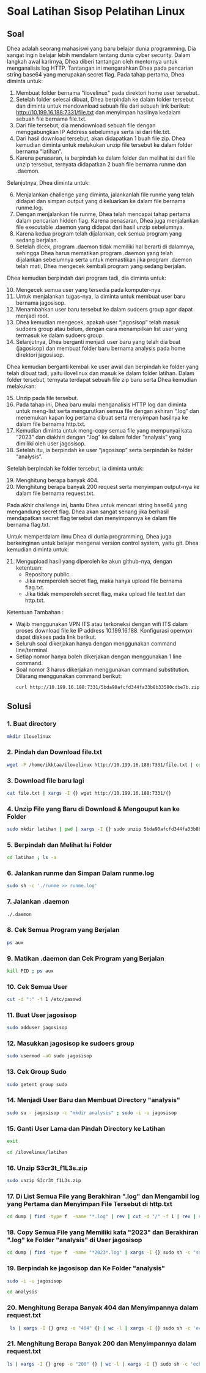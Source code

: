 # Soal Latihan Sisop Pelatihan Linux

## Soal

Dhea adalah seorang mahasiswi yang baru belajar dunia programming. Dia sangat ingin belajar lebih mendalam tentang dunia cyber security. Dalam langkah awal karirnya, Dhea diberi tantangan oleh mentornya untuk menganalisis log HTTP. Tantangan ini mengarahkan Dhea pada pencarian string base64 yang merupakan secret flag. Pada tahap pertama, Dhea diminta untuk:

1. Membuat folder bernama "ilovelinux" pada direktori home user tersebut.
2. Setelah folder selesai dibuat, Dhea berpindah ke dalam folder tersebut dan diminta untuk mendownload sebuah file dari sebuah link berikut: http://10.199.16.188:7331/file.txt dan menyimpan hasilnya kedalam sebuah file bernama file.txt.
3. Dari file tersebut, dia mendownload sebuah file dengan menggabungkan IP Address sebelumnya serta isi dari file.txt.
4. Dari hasil download tersebut, akan didapatkan 1 buah file zip. Dhea kemudian diminta untuk melakukan unzip file tersebut ke dalam folder bernama “latihan”.
5. Karena penasaran, ia berpindah ke dalam folder dan melihat isi dari file unzip tersebut, ternyata didapatkan 2 buah file bernama runme dan .daemon.

Selanjutnya, Dhea diminta untuk:

6. Menjalankan challenge yang diminta, jalankanlah file runme yang telah didapat dan simpan output yang dikeluarkan ke dalam file bernama runme.log.
7. Dengan menjalankan file runme, Dhea telah mencapai tahap pertama dalam pencarian hidden flag. Karena penasaran, Dhea juga menjalankan file executable .daemon yang didapat dari hasil unzip sebelumnya.
8. Karena kedua program telah dijalankan, cek semua program yang sedang berjalan.
9. Setelah dicek, program .daemon tidak memiliki hal berarti di dalamnya, sehingga Dhea harus mematikan program .daemon yang telah dijalankan sebelumnya serta untuk memastikan jika program .daemon telah mati, Dhea mengecek kembali program yang sedang berjalan.

Dhea kemudian berpindah dari program tadi, dia diminta untuk:

10. Mengecek semua user yang tersedia pada komputer-nya.
11. Untuk menjalankan tugas-nya, ia diminta untuk membuat user baru bernama jagosisop.
12. Menambahkan user baru tersebut ke dalam sudoers group agar dapat menjadi root.
13. Dhea kemudian mengecek, apakah user “jagosisop” telah masuk sudoers group atau belum, dengan cara menampilkan list user yang termasuk ke dalam sudoers group.
14. Selanjutnya, Dhea berganti menjadi user baru yang telah dia buat (jagosisop) dan membuat folder baru bernama analysis pada home direktori jagosisop.

Dhea kemudian berganti kembali ke user awal dan berpindah ke folder yang telah dibuat tadi, yaitu ilovelinux dan masuk ke dalam folder latihan. Dalam folder tersebut, ternyata terdapat sebuah file zip baru serta Dhea kemudian melakukan:

15. Unzip pada file tersebut.
16. Pada tahap ini, Dhea baru mulai menganalisis HTTP log dan diminta untuk meng-list serta mengurutkan semua file dengan akhiran “.log” dan menemukan kapan log pertama dibuat serta menyimpan hasilnya ke dalam file bernama http.txt.
17. Kemudian diminta untuk meng-copy semua file yang mempunyai kata “2023” dan diakhiri dengan “.log” ke dalam folder “analysis” yang dimiliki oleh user jagosisop.
18. Setelah itu, ia berpindah ke user “jagosisop” serta berpindah ke folder “analysis”.

Setelah berpindah ke folder tersebut, ia diminta untuk:

19. Menghitung berapa banyak 404.
20. Menghitung berapa banyak 200 request serta menyimpan output-nya ke dalam file bernama request.txt.

Pada akhir challenge ini, bantu Dhea untuk mencari string base64 yang mengandung secret flag. Dhea akan sangat senang jika berhasil mendapatkan secret flag tersebut dan menyimpannya ke dalam file bernama flag.txt.

Untuk memperdalam ilmu Dhea di dunia programming, Dhea juga berkeinginan untuk belajar mengenai version control system, yaitu git. Dhea kemudian diminta untuk:

21. Mengupload hasil yang diperoleh ke akun github-nya, dengan ketentuan:
    - Repository public.
    - Jika memperoleh secret flag, maka hanya upload file bernama flag.txt.
    - Jika tidak memperoleh secret flag, maka upload file text.txt dan http.txt.

Ketentuan Tambahan :

- Wajib menggunakan VPN ITS atau terkoneksi dengan wifi ITS dalam proses download file ke IP address 10.199.16.188. Konfigurasi openvpn dapat diakses pada link berikut.
- Seluruh soal dikerjakan hanya dengan menggunakan command line/terminal.
- Setiap nomor hanya boleh dikerjakan dengan menggunakan 1 line command.
- Soal nomor 3 harus dikerjakan menggunakan command substitution. Dilarang menggunakan command berikut:
   ```bash
   curl http://10.199.16.188:7331/5bda90afcfd344fa33b8b33580cdbe7b.zip
   ```

## Solusi

### 1. Buat directory
```bash
mkdir ilovelinux
```

### 2. Pindah dan Download file.txt
```bash
wget -P /home/ikktaa/ilovelinux http://10.199.16.188:7331/file.txt | cd ilovelinux
```

### 3. Download file baru lagi
```bash
cat file.txt | xargs -I {} wget http://10.199.16.188:7331/{}
```

### 4. Unzip File yang Baru di Download & Mengouput kan ke Folder
```bash
sudo mkdir latihan | pwd | xargs -I {} sudo unzip 5bda90afcfd344fa33b8b33580cdbe7b.zip -d {}/latihan
```

### 5. Berpindah dan Melihat Isi Folder
```bash
cd latihan ; ls -a
```

### 6. Jalankan runme dan Simpan Dalam runme.log
```bash
sudo sh -c './runme >> runme.log'
```

### 7. Jalankan .daemon
```bash
./.daemon
```

### 8. Cek Semua Program yang Berjalan
```bash
ps aux
```

### 9. Matikan .daemon dan Cek Program yang Berjalan
```bash
kill PID ; ps aux
```

### 10. Cek Semua User
```bash
cut -d ":" -f 1 /etc/passwd
```

### 11. Buat User jagosisop
```bash
sudo adduser jagosisop
```

### 12. Masukkan jagosisop ke sudoers group
```bash
sudo usermod -aG sudo jagosisop
```

### 13. Cek Group Sudo
```bash
sudo getent group sudo
```

### 14. Menjadi User Baru dan Membuat Directory "analysis"
```bash
sudo su - jagosisop -c "mkdir analysis" ; sudo -i -u jagosisop
```

### 15. Ganti User Lama dan Pindah Directory ke Latihan
```bash
exit
```
```bash
cd /ilovelinux/latihan
```

### 16. Unzip S3cr3t_f1L3s.zip
```bash
sudo unzip S3cr3t_f1L3s.zip
```

### 17. Di List Semua File yang Berakhiran ".log" dan Mengambil log yang Pertama dan Menyimpan File Tersebut di http.txt 
```bash
cd dump | find -type f  -name "*.log" | rev | cut -d "/" -f 1 | rev | sort | head -n 1 | xargs -I {} find -type f -name {} | xargs -I {} sudo sh -c "cat {} >> "$(dirname {})/http.txt""
```

### 18. Copy Semua File yang Memiliki kata "2023" dan Berakhiran ".log" ke Folder "analysis" di User jagosisop
```bash
cd dump | find -type f  -name "*2023*.log" | xargs -I {} sudo sh -c "sudo su ; cp {} /home/jagosisop/analysis"
```

### 19. Berpindah ke jagosisop dan Ke Folder "analysis"
```bash
sudo -i -u jagosisop
```
```bash
cd analysis
```

### 20. Menghitung Berapa Banyak 404 dan Menyimpannya dalam request.txt
```bash
 ls | xargs -I {} grep -o "404" {} | wc -l | xargs -I {} sudo sh -c 'echo "Jumlah 404 : {}" >> request.txt'
```

### 21. Menghitung Berapa Banyak 200 dan Menyimpannya dalam request.txt
```bash
ls | xargs -I {} grep -o "200" {} | wc -l | xargs -I {} sudo sh -c 'echo "Jumlah 200 : {}" >> request.txt'
```
